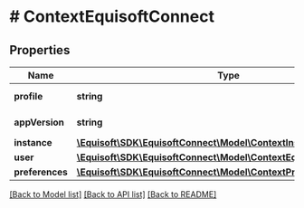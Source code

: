 # # ContextEquisoftConnect

## Properties

Name | Type | Description | Notes
------------ | ------------- | ------------- | -------------
**profile** | **string** | Profile name |
**appVersion** | **string** | Application version |
**instance** | [**\Equisoft\SDK\EquisoftConnect\Model\ContextInstance**](ContextInstance.md) |  |
**user** | [**\Equisoft\SDK\EquisoftConnect\Model\ContextEquisoftConnectUser**](ContextEquisoftConnectUser.md) |  |
**preferences** | [**\Equisoft\SDK\EquisoftConnect\Model\ContextPreferences**](ContextPreferences.md) |  |

[[Back to Model list]](../../README.md#models) [[Back to API list]](../../README.md#endpoints) [[Back to README]](../../README.md)
